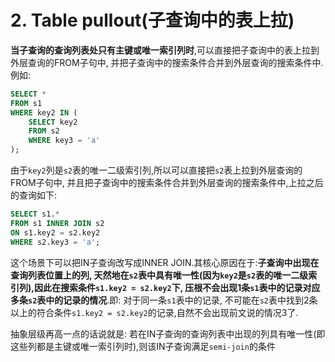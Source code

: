 # 2. Table pullout(子查询中的表上拉)

**当子查询的查询列表处只有主键或唯一索引列时**,可以直接把子查询中的表上拉到外层查询的FROM子句中,
并把子查询中的搜索条件合并到外层查询的搜索条件中.例如:

```sql
SELECT *
FROM s1
WHERE key2 IN (
    SELECT key2
    FROM s2
    WHERE key3 = 'a'
);
```

由于`key2`列是`s2`表的唯一二级索引列,所以可以直接把`s2`表上拉到外层查询的FROM子句中,
并且把子查询中的搜索条件合并到外层查询的搜索条件中,上拉之后的查询如下:

```sql
SELECT s1.*
FROM s1 INNER JOIN s2
ON s1.key2 = s2.key2
WHERE s2.key3 = 'a';
```

这个场景下可以把IN子查询改写成INNER JOIN.其核心原因在于:**子查询中出现在查询列表位置上的列,
天然地在`s2`表中具有唯一性(因为`key2`是`s2`表的唯一二级索引列),因此在搜索条件`s1.key2 = s2.key2`下,
压根不会出现1条`s1`表中的记录对应多条`s2`表中的记录的情况**.即: 对于同一条`s1`表中的记录,
不可能在`s2`表中找到2条以上的符合条件`s1.key2 = s2.key2`的记录,自然不会出现前文说的情况3了.

抽象层级再高一点的话说就是: 若在IN子查询的查询列表中出现的列具有唯一性(即这些列都是主键或唯一索引列时),则该IN子查询满足`semi-join`的条件

